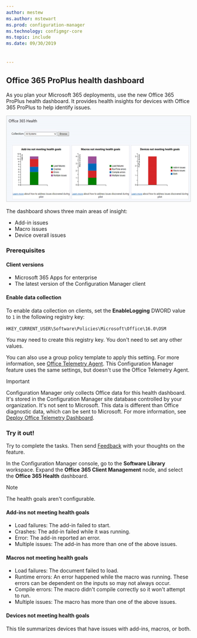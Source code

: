```yaml
---
author: mestew
ms.author: mstewart
ms.prod: configuration-manager
ms.technology: configmgr-core
ms.topic: include
ms.date: 09/30/2019


---
```


## <a name="bkmk_o365health"></a> Office 365 ProPlus health dashboard

<!--4488301-->

As you plan your Microsoft 365 deployments, use the new Office 365 ProPlus health dashboard. It provides health insights for devices with Office 365 ProPlus to help identify issues.

![Screenshot of Office 365 ProPlus health dashboard](../../media/4488301-o365-health.png)

The dashboard shows three main areas of insight:

- Add-in issues
- Macro issues
- Device overall issues

### Prerequisites

#### Client versions

- Microsoft 365 Apps for enterprise
- The latest version of the Configuration Manager client

#### Enable data collection

To enable data collection on clients, set the **EnableLogging** DWORD value to `1` in the following registry key:

`HKEY_CURRENT_USER\Software\Policies\Microsoft\Office\16.0\OSM`

You may need to create this registry key. You don't need to set any other values.

You can also use a group policy template to apply this setting. For more information, see [Office Telemetry Agent](/deployoffice/compat/deploy-telemetry-dashboard#office-telemetry-agent). This Configuration Manager feature uses the same settings, but doesn't use the Office Telemetry Agent.

> [!IMPORTANT]
> Configuration Manager only collects Office data for this health dashboard. It's stored in the Configuration Manager site database controlled by your organization. It's not sent to Microsoft. This data is different than Office diagnostic data, which can be sent to Microsoft. For more information, see [Deploy Office Telemetry Dashboard](/deployoffice/compat/deploy-telemetry-dashboard).

### Try it out!

Try to complete the tasks. Then send [Feedback](../../../../understand/product-feedback.md) with your thoughts on the feature.

In the Configuration Manager console, go to the **Software Library** workspace. Expand the **Office 365 Client Management** node, and select the **Office 365 Health** dashboard.

> [!NOTE]
> The health goals aren't configurable.

#### Add-ins not meeting health goals

- Load failures: The add-in failed to start.
- Crashes: The add-in failed while it was running.
- Error: The add-in reported an error.
- Multiple issues: The add-in has more than one of the above issues.

#### Macros not meeting health goals

- Load failures: The document failed to load.
- Runtime errors: An error happened while the macro was running. These errors can be dependent on the inputs so may not always occur.
- Compile errors: The macro didn't compile correctly so it won't attempt to run.
- Multiple issues: The macro has more than one of the above issues.

#### Devices not meeting health goals

This tile summarizes devices that have issues with add-ins, macros, or both.